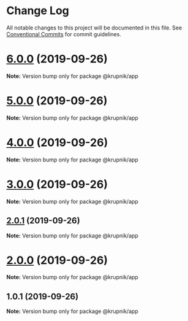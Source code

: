 # Change Log

All notable changes to this project will be documented in this file.
See [Conventional Commits](https://conventionalcommits.org) for commit guidelines.

# [6.0.0](https://github.com/yurikrupniktools/lerna-examples/compare/@krupnik/app@5.0.0...@krupnik/app@6.0.0) (2019-09-26)

**Note:** Version bump only for package @krupnik/app





# [5.0.0](https://github.com/yurikrupniktools/lerna-examples/compare/@krupnik/app@4.0.0...@krupnik/app@5.0.0) (2019-09-26)

**Note:** Version bump only for package @krupnik/app





# [4.0.0](https://github.com/yurikrupniktools/lerna-examples/compare/@krupnik/app@3.0.0...@krupnik/app@4.0.0) (2019-09-26)

**Note:** Version bump only for package @krupnik/app





# [3.0.0](https://github.com/yurikrupniktools/lerna-examples/compare/@krupnik/app@2.0.1...@krupnik/app@3.0.0) (2019-09-26)

**Note:** Version bump only for package @krupnik/app





## [2.0.1](https://github.com/yurikrupniktools/lerna-examples/compare/@krupnik/app@2.0.0...@krupnik/app@2.0.1) (2019-09-26)

**Note:** Version bump only for package @krupnik/app





# [2.0.0](https://github.com/yurikrupniktools/lerna-examples/compare/@krupnik/app@1.0.1...@krupnik/app@2.0.0) (2019-09-26)

**Note:** Version bump only for package @krupnik/app





## 1.0.1 (2019-09-26)

**Note:** Version bump only for package @krupnik/app
